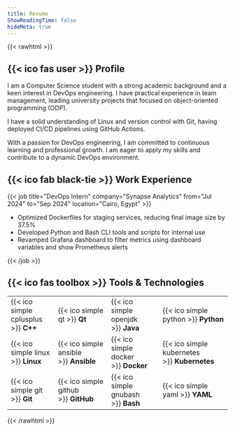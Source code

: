 ```yaml
---
title: Resume
ShowReadingTime: false
hideMeta: true
---
```


{{< rawhtml >}}

<h2><span class="fa-centered">{{< ico fas user >}}</span>&nbsp;Profile</h2>
<div>
    <p>
        I am a Computer Science student with a strong academic background and a keen interest in DevOps engineering.
        I have practical experience in team management, leading university projects that focused on object-oriented programming (OOP).
    </p>
    <p>
        I have a solid understanding of Linux and version control with Git,
        having deployed CI/CD pipelines using GitHub Actions.
    </p>
    <p>
        With a passion for DevOps engineering,
        I am committed to continuous learning and professional growth.
        I am eager to apply my skills and contribute to a dynamic DevOps environment.
    </p>
</div>
<h2><span class="fa-centered">{{< ico fab black-tie >}}</span>&nbsp;Work Experience</h2>

{{< job title="DevOps Intern" company="Synapse Analytics" from="Jul 2024" to="Sep 2024" location="Cairo, Egypt" >}}

<ul>
  <li>Optimized Dockerfiles for staging services, reducing final image size by 37.5%</li>
  <li>Developed Python and Bash CLI tools and scripts for internal use</li>
  <li>Revamped Grafana dashboard to filter metrics using dashboard variables and show Prometheus alerts</li>
</ul>

{{< /job >}}

<h2><span class="fa-centered">{{< ico fas toolbox >}}</span>&nbsp;Tools &amp; Technologies</h2>
<table class="full-width-table">
  <tr>
    <td><span class="fa-centered">{{< ico simple cplusplus >}}</span>&nbsp;<strong>C++</strong></td>
    <td><span class="fa-centered">{{< ico simple qt >}}</span>&nbsp;<strong>Qt</strong></td>
    <td><span class="fa-centered">{{< ico simple openjdk >}}</span>&nbsp;<strong>Java</strong></td>
    <td><span class="fa-centered">{{< ico simple python >}}</span>&nbsp;<strong>Python</strong></td>
  </tr>
  <tr>
    <td><span class="fa-centered">{{< ico simple linux >}}</span>&nbsp;<strong>Linux</strong></td>
    <td><span class="fa-centered">{{< ico simple ansible >}}</span>&nbsp;<strong>Ansible</strong></td>
    <td><span class="fa-centered">{{< ico simple docker >}}</span>&nbsp;<strong>Docker</strong></td>
    <td><span class="fa-centered">{{< ico simple kubernetes >}}</span>&nbsp;<strong>Kubernetes</strong></td>
  </tr>
  <tr>
    <td><span class="fa-centered">{{< ico simple git >}}</span>&nbsp;<strong>Git</strong></td>
    <td><span class="fa-centered">{{< ico simple github >}}</span>&nbsp;<strong>GitHub</strong></td>
    <td><span class="fa-centered">{{< ico simple gnubash >}}</span>&nbsp;<strong>Bash</strong></td>
    <td><span class="fa-centered">{{< ico simple yaml >}}</span>&nbsp;<strong>YAML</strong></td>
  </tr>
</table>

{{< /rawhtml >}}
